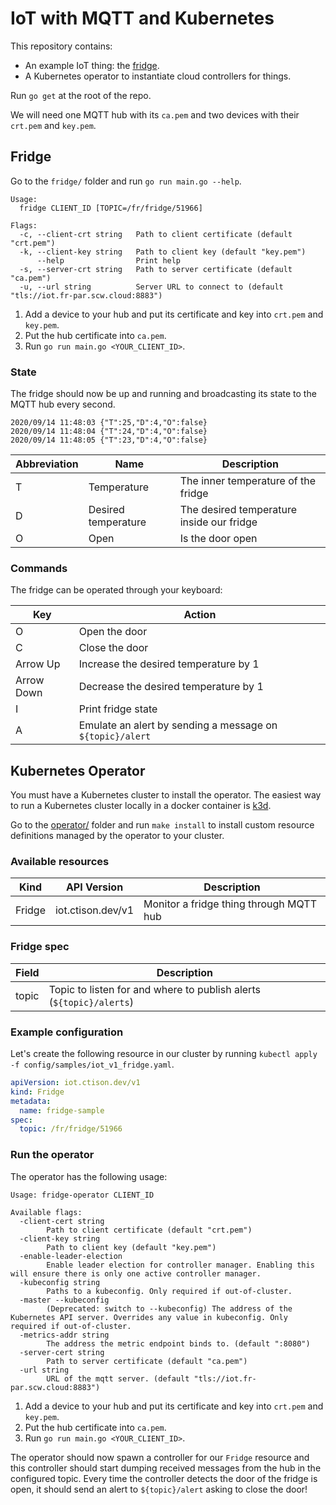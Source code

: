 # IoT with MQTT and Kubernetes

This repository contains:

- An example IoT thing: the [fridge](fridge/).
- A Kubernetes operator to instantiate cloud controllers for things.

Run `go get` at the root of the repo.

We will need one MQTT hub with its `ca.pem` and two devices with their `crt.pem` and `key.pem`.

## Fridge

Go to the `fridge/` folder and run `go run main.go --help`.

```
Usage:
  fridge CLIENT_ID [TOPIC=/fr/fridge/51966]

Flags:
  -c, --client-crt string   Path to client certificate (default "crt.pem")
  -k, --client-key string   Path to client key (default "key.pem")
      --help                Print help
  -s, --server-crt string   Path to server certificate (default "ca.pem")
  -u, --url string          Server URL to connect to (default "tls://iot.fr-par.scw.cloud:8883")
```

1. Add a device to your hub and put its certificate and key into `crt.pem` and `key.pem`.
2. Put the hub certificate into `ca.pem`.
3. Run `go run main.go <YOUR_CLIENT_ID>`.

### State

The fridge should now be up and running and broadcasting its state to the MQTT hub every second.

```
2020/09/14 11:48:03 {"T":25,"D":4,"O":false}
2020/09/14 11:48:04 {"T":24,"D":4,"O":false}
2020/09/14 11:48:05 {"T":23,"D":4,"O":false}
```

| Abbreviation | Name                | Description                               |
| ------------ | ------------------- | ----------------------------------------- |
| T            | Temperature         | The inner temperature of the fridge       |
| D            | Desired temperature | The desired temperature inside our fridge |
| O            | Open                | Is the door open                          |

### Commands

The fridge can be operated through your keyboard:

| Key        | Action                                                    |
| ---------- | --------------------------------------------------------- |
| O          | Open the door                                             |
| C          | Close the door                                            |
| Arrow Up   | Increase the desired temperature by 1                     |
| Arrow Down | Decrease the desired temperature by 1                     |
| I          | Print fridge state                                        |
| A          | Emulate an alert by sending a message on `${topic}/alert` |

## Kubernetes Operator

You must have a Kubernetes cluster to install the operator. The easiest way to run a Kubernetes cluster locally in a docker container is [k3d](https://github.com/rancher/k3d).

Go to the [operator/](operator/) folder and run `make install` to install custom resource definitions managed by the operator to your cluster.

### Available resources

| Kind   | API Version       | Description                             |
| ------ | ----------------- | --------------------------------------- |
| Fridge | iot.ctison.dev/v1 | Monitor a fridge thing through MQTT hub |

### Fridge spec

| Field | Description                                                         |
| ----- | ------------------------------------------------------------------- |
| topic | Topic to listen for and where to publish alerts (`${topic}/alerts`) |

### Example configuration

Let's create the following resource in our cluster by running `kubectl apply -f config/samples/iot_v1_fridge.yaml`.

```yaml
apiVersion: iot.ctison.dev/v1
kind: Fridge
metadata:
  name: fridge-sample
spec:
  topic: /fr/fridge/51966
```

### Run the operator

The operator has the following usage:

```
Usage: fridge-operator CLIENT_ID

Available flags:
  -client-cert string
        Path to client certificate (default "crt.pem")
  -client-key string
        Path to client key (default "key.pem")
  -enable-leader-election
        Enable leader election for controller manager. Enabling this will ensure there is only one active controller manager.
  -kubeconfig string
        Paths to a kubeconfig. Only required if out-of-cluster.
  -master --kubeconfig
        (Deprecated: switch to --kubeconfig) The address of the Kubernetes API server. Overrides any value in kubeconfig. Only required if out-of-cluster.
  -metrics-addr string
        The address the metric endpoint binds to. (default ":8080")
  -server-cert string
        Path to server certificate (default "ca.pem")
  -url string
        URL of the mqtt server. (default "tls://iot.fr-par.scw.cloud:8883")
```

1. Add a device to your hub and put its certificate and key into `crt.pem` and `key.pem`.
2. Put the hub certificate into `ca.pem`.
3. Run `go run main.go <YOUR_CLIENT_ID>`.

The operator should now spawn a controller for our `Fridge` resource and this controller should start dumping received messages from the hub in the configured topic. Every time the controller detects the door of the fridge is open, it should send an alert to `${topic}/alert` asking to close the door!
